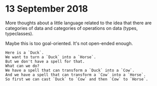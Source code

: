 # 13 September 2018

More thoughts about a little language related to the idea that there are 
categories of data and categories of operations on data (types, typeclasses).

Maybe this is too goal-oriented. 
It's not open-ended enough.

```
Here is a `Duck`.
We want to turn a `Duck` into a `Horse`.
But we don't have a spell for that.
What can we do?
We have a spell that can transform a `Duck` into a `Cow`.
And we have a spell that can transform a `Cow` into a `Horse`.
So first we can cast `Duck` to `Cow` and then `Cow` to `Horse`.
```
